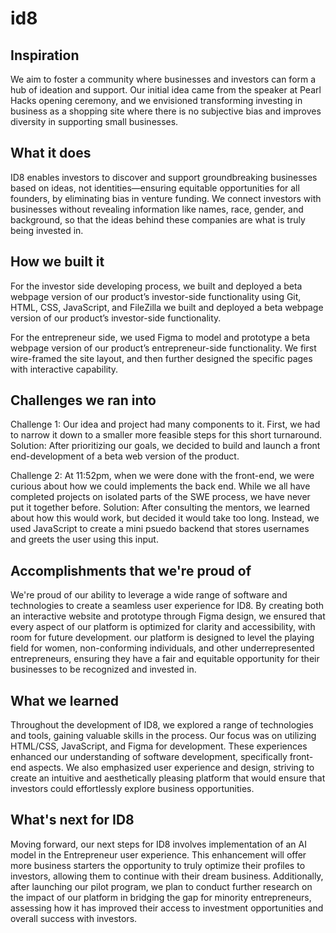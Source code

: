 # id8

## Inspiration
We aim to foster a community where businesses and investors can form a hub of ideation and support. Our initial idea came from the speaker at Pearl Hacks opening ceremony, and we envisioned transforming investing in business as a shopping site where there is no subjective bias and improves diversity in supporting small businesses.

## What it does
ID8 enables investors to discover and support groundbreaking businesses based on ideas, not identities—ensuring equitable opportunities for all founders, by eliminating bias in venture funding. We connect investors with businesses without revealing information like names, race, gender, and background, so that the ideas behind these companies are what is truly being invested in.

## How we built it
For the investor side developing process, we built and deployed a beta webpage version of our product’s investor-side functionality using Git, HTML, CSS, JavaScript, and FileZilla we built and deployed a beta webpage version of our product’s investor-side functionality.

For the entrepreneur side, we used Figma to model and prototype a beta webpage version of our product’s entrepreneur-side functionality. We first wire-framed the site layout, and then further designed the specific pages with interactive capability.

## Challenges we ran into
Challenge 1: Our idea and project had many components to it. First, we had to narrow it down to a smaller more feasible steps for this short turnaround. Solution:  After prioritizing our goals, we decided to build and launch a front end-development of a beta web version of the product.  

Challenge 2: At 11:52pm, when we were done with the front-end, we were curious about how we could implements the back end. While we all have completed projects on isolated parts of the SWE process, we have never put it together before. Solution: After consulting the mentors, we learned about how this would work, but decided it would take too long. Instead, we used JavaScript to create a mini psuedo backend that stores usernames and greets the user using this input.

## Accomplishments that we're proud of
We're proud of our ability to leverage a wide range of software and technologies to create a seamless user experience for ID8. By creating both an interactive website and prototype through Figma design, we ensured that every aspect of our platform is optimized for clarity and accessibility, with room for future development. our platform is designed to level the playing field for women, non-conforming individuals, and other underrepresented entrepreneurs, ensuring they have a fair and equitable opportunity for their businesses to be recognized and invested in.

## What we learned
Throughout the development of ID8, we explored a range of technologies and tools, gaining valuable skills in the process. Our focus was on utilizing HTML/CSS, JavaScript, and Figma for development. These experiences enhanced our understanding of software development, specifically front-end aspects. We also emphasized user experience and design, striving to create an intuitive and aesthetically pleasing platform that would ensure that investors could effortlessly explore business opportunities.

## What's next for ID8
Moving forward, our next steps for ID8 involves implementation of an AI model in the Entrepreneur user experience. This enhancement will offer more business starters the opportunity to truly optimize their profiles to investors, allowing them to continue with their dream business. Additionally, after launching our pilot program, we plan to conduct further research on the impact of our platform in bridging the gap for minority entrepreneurs, assessing how it has improved their access to investment opportunities and overall success with investors.